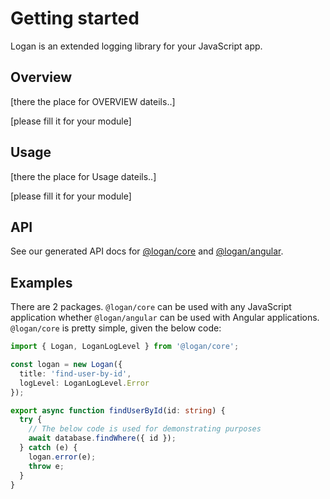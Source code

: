 # Getting started
 
Logan is an extended logging library for your JavaScript app.

## Overview

[there the place for OVERVIEW dateils..]

[please fill it for your module]

## Usage

[there the place for Usage dateils..]

[please fill it for your module]   

## API

See our generated API docs for [@logan/core](api/core) and [@logan/angular](api/angular).

## Examples

There are 2 packages. `@logan/core` can be used with any JavaScript application whether `@logan/angular` can be used with Angular applications. `@logan/core` is pretty simple, given the below code:

```ts
import { Logan, LoganLogLevel } from '@logan/core';

const logan = new Logan({
  title: 'find-user-by-id',
  logLevel: LoganLogLevel.Error
});

export async function findUserById(id: string) {
  try {
    // The below code is used for demonstrating purposes
    await database.findWhere({ id });
  } catch (e) {
    logan.error(e);
    throw e;
  }
}
```
